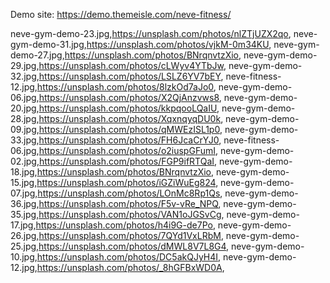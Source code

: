 Demo site: https://demo.themeisle.com/neve-fitness/

neve-gym-demo-23.jpg,https://unsplash.com/photos/nlZTjUZX2qo,
neve-gym-demo-31.jpg,https://unsplash.com/photos/vjkM-0m34KU,
neve-gym-demo-27.jpg,https://unsplash.com/photos/BNrqnvtzXio,
neve-gym-demo-29.jpg,https://unsplash.com/photos/cLWyv4YTbJw,
neve-gym-demo-32.jpg,https://unsplash.com/photos/LSLZ6YV7bEY,
neve-fitness-12.jpg,https://unsplash.com/photos/8lzkOd7aJo0,
neve-gym-demo-06.jpg,https://unsplash.com/photos/X2QjAnzvws8,
neve-gym-demo-20.jpg,https://unsplash.com/photos/kkpqooLQaIU,
neve-gym-demo-28.jpg,https://unsplash.com/photos/XqxnqyqDU0k,
neve-gym-demo-09.jpg,https://unsplash.com/photos/qMWEzISL1p0,
neve-gym-demo-33.jpg,https://unsplash.com/photos/FH6JcaCrYJ0,
neve-fitness-06.jpg,https://unsplash.com/photos/o2iuspGFumI,
neve-gym-demo-02.jpg,https://unsplash.com/photos/FGP9ifRTQaI,
neve-gym-demo-18.jpg,https://unsplash.com/photos/BNrqnvtzXio,
neve-gym-demo-15.jpg,https://unsplash.com/photos/iGZiWuEg824,
neve-gym-demo-07.jpg,https://unsplash.com/photos/LOnMc8Rp1Qs,
neve-gym-demo-36.jpg,https://unsplash.com/photos/F5v-vRe_NPQ,
neve-gym-demo-35.jpg,https://unsplash.com/photos/VAN1oJGSvCg,
neve-gym-demo-17.jpg,https://unsplash.com/photos/h4i9G-de7Po,
neve-gym-demo-26.jpg,https://unsplash.com/photos/7QYd1VxLRbM,
neve-gym-demo-25.jpg,https://unsplash.com/photos/dMWL8V7L8G4,
neve-gym-demo-10.jpg,https://unsplash.com/photos/DC5akQJyH4I,
neve-gym-demo-12.jpg,https://unsplash.com/photos/_8hGFBxWD0A,